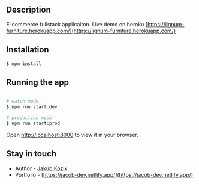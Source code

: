 ## Description

E-commerce fullstack applicaiton. Live demo on heroku [https://lignum-furniture.herokuapp.com/](https://lignum-furniture.herokuapp.com/)

## Installation

```bash
$ npm install
```

## Running the app

```bash

# watch mode
$ npm run start:dev

# production mode
$ npm run start:prod
```

Open [http://localhost:8000](http://localhost:8000) to view it in your browser.

## Stay in touch

- Author - [Jakub Kozik](https://www.linkedin.com/in/kozik-jakub/)
- Portfolio - [https://jacob-dev.netlify.app/](https://jacob-dev.netlify.app/)

